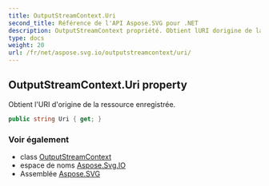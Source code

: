 ```yaml
---
title: OutputStreamContext.Uri
second_title: Référence de l'API Aspose.SVG pour .NET
description: OutputStreamContext propriété. Obtient lURI dorigine de la ressource enregistrée.
type: docs
weight: 20
url: /fr/net/aspose.svg.io/outputstreamcontext/uri/
---
```

## OutputStreamContext.Uri property

Obtient l'URI d'origine de la ressource enregistrée.

```csharp
public string Uri { get; }
```

### Voir également

* class [OutputStreamContext](../)
* espace de noms [Aspose.Svg.IO](../../outputstreamcontext/)
* Assemblée [Aspose.SVG](../../../)



